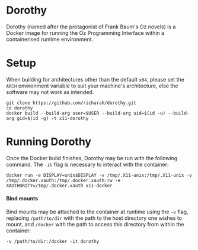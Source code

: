 # Dorothy
Dorothy (named after the protagonist of Frank Baum's Oz novels) is a Docker image for running the Oz Programming Interface within a containerised runtime environment.

# Setup
When building for architectures other than the default `x64`, please set the `ARCH` environment variable to suit your machine's architecture, else the software may not work as intended.
```
git clone https://github.com/richarah/dorothy.git
cd dorothy
docker build --build-arg user=$USER --build-arg uid=$(id -u) --build-arg gid=$(id -g) -t x11-dorothy .
```

# Running Dorothy
Once the Docker build finishes, Dorothy may be run with the following command. The `-it` flag is necessary to interact with the container:
```
docker run -e DISPLAY=unix$DISPLAY -v /tmp/.X11-unix:/tmp/.X11-unix -v /tmp/.docker.xauth:/tmp/.docker.xauth:rw -e XAUTHORITY=/tmp/.docker.xauth x11-docker
```
#### Bind mounts
Bind mounts may be attached to the container at runtime using the `-v` flag, replacing `/path/to/dir` with the path to the host directory one wishes to mount, and `/docker` with the path to access this directory from within the container:
```
-v /path/to/dir:/docker -it dorothy
```
